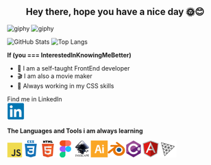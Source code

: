 <h2 align="center">Hey there, hope you have a nice day 🌞😊</h2>




![giphy](https://user-images.githubusercontent.com/96449212/174452534-4fca05af-70ff-4d55-8409-a3f066a4847c.gif)
![giphy](https://user-images.githubusercontent.com/96449212/174452579-df5718fc-fadb-4658-8f95-7a485562fbdc.gif)


![GitHub Stats](https://github-readme-stats.vercel.app/api?username=Pieris128&theme=radical)
![Top Langs](https://github-readme-stats.vercel.app/api/top-langs/?username=Pieris128&layout=compact)

**If (you === InterestedInKnowingMeBetter)** 
- 🤖 I am a self-taught FrontEnd developer
- 🎬 I am also a movie maker
- 🎩 Always working in my CSS skills

<p align="left">Find me in LinkedIn <br><a href="https://www.linkedin.com/in/matias-pier-espinosa-426199151/" target="_blank"> <img src="https://github.com/devicons/devicon/blob/master/icons/linkedin/linkedin-original.svg" alt="linkedIn" width="40" height="40"/></a></p> 

**The Languages and Tools i am always learning**

<p align="left"> <a href="https://developer.mozilla.org/en-US/docs/Web/JavaScript" target="_blank"> <img src="https://raw.githubusercontent.com/devicons/devicon/master/icons/javascript/javascript-original.svg" alt="javascript" width="35" height="35"/></a><a href="https://developer.mozilla.org/es/docs/Web/CSS" target="_blank"><img src='https://github.com/devicons/devicon/blob/master/icons/css3/css3-plain-wordmark.svg' width="40" height="40"></a><a href="https://developer.mozilla.org/es/docs/Web/HTML" target="_blank"><img src='https://github.com/devicons/devicon/blob/master/icons/html5/html5-original-wordmark.svg' width="40" height="40"></a><a href="https://www.figma.com/design/" target="_blank"><img src='https://github.com/devicons/devicon/blob/master/icons/figma/figma-original.svg' width="40" height="40"></a><a href="https://inkscape.org/en/" target="_blank"><img src='https://github.com/devicons/devicon/blob/master/icons/inkscape/inkscape-original-wordmark.svg' width="40" height="40"></a><a href="https://www.adobe.com/ar/products/illustrator.html" target="_blank"></a><a href="https://developer.mozilla.org/es/docs/Web/HTML" target="_blank"><img src='https://github.com/devicons/devicon/blob/master/icons/illustrator/illustrator-plain.svg' width="40" height="40"></a><a href="https://www.blender.org" target="_blank"><img src='https://github.com/devicons/devicon/blob/master/icons/blender/blender-original.svg' width="40" height="40"></a><a href="https://learn.microsoft.com/en-us/dotnet/csharp/programming-guide/" target="_blank"><img src='https://github.com/devicons/devicon/blob/master/icons/csharp/csharp-original.svg' width="40" height="40"></a><a href="https://angular.io" target="_blank"><img src='https://github.com/devicons/devicon/blob/master/icons/angularjs/angularjs-original.svg' width="40" height="40"></a><a href="https://threejs.org" target="_blank"><img src='https://github.com/devicons/devicon/blob/master/icons/threejs/threejs-original.svg' width="40" height="40"></a></p>
